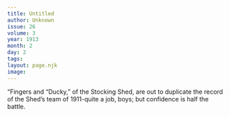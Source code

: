```yaml
---
title: Untitled
author: Unknown
issue: 26
volume: 3
year: 1913
month: 2
day: 2
tags:
layout: page.njk
image:
---
```

“Fingers and “Ducky,” of the Stocking Shed, are out to duplicate the record of the Shed’s team of 1911-quite a job, boys; but confidence is half the battle.

